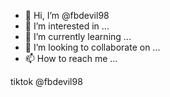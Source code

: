 - 👋 Hi, I’m @fbdevil98
- 👀 I’m interested in ...
- 🌱 I’m currently learning ...
- 💞️ I’m looking to collaborate on ...
- 📫 How to reach me ...

<!---
fbdevil98/fbdevil98 is a ✨ special ✨ repository because its `README.md` (this file) appears on your GitHub profile.
You can click the Preview link to take a look at your changes.
---> tiktok @fbdevil98
